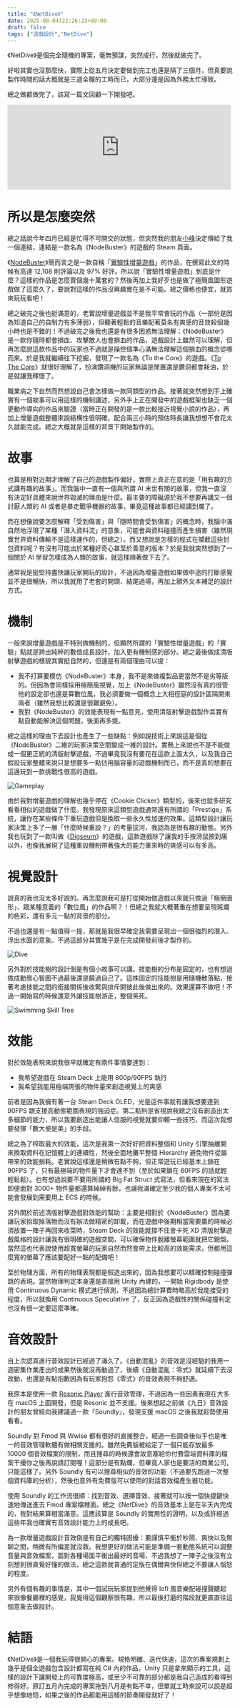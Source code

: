 ```yaml
---
title: "《NetDive》"
date: 2025-08-04T22:26:23+09:00
draft: false
tags: ["遊戲設計","NetDive"]
---
```


《NetDive》是個完全隨機的專案，毫無預謀，突然成行，然後就做完了。

好啦其實也沒那麼快，實際上從五月決定要做到完工也還是隔了三個月，但真要說製作時間的話大概就是三週全職的工時而已，大部分還是因為外務太忙導致。

總之做都做完了，該寫一篇文回顧一下開發吧。

<iframe src="https://store.steampowered.com/widget/3718870/" frameborder="0" width="500" height="190"></iframe>

# 所以是怎麼突然

總之話說今年四月已經是忙得不可開交的狀態，但突然我的朋友[小峰](https://x.com/PeDev_)決定傳給了我一個連結，連結是一款名為《NodeBuster》的遊戲的 Steam 頁面。

《[NodeBuster](https://store.steampowered.com/app/3107330/Nodebuster/)》簡而言之是一款自稱「<abbr title="experimental incremental game">實驗性增量遊戲</abbr>」的作品，在撰寫此文的時候有高達 12,108 則評論以及 97% 好評。所以說「實驗性增量遊戲」到底是什麼？這樣的作品是怎麼賣個幾十萬套的？然後再加上我好歹也是做了極簡風圖形遊戲做了這麼久了，要說對這樣的作品沒興趣實在是不可能。總之價格也便宜，就買來玩玩看吧！

總之破完之後也挺滿意的，老實說增量遊戲並不是我平常會玩的作品（一部份是因為知道自己的自制力有多薄弱），但聽著輕鬆的音樂配著莫名有爽感的音效殺個幾小時也是不錯的！不過破完之後我也還是有很多困惑無法理解：《NodeBuster》是一款你隨時都會損血、攻擊敵人也會損血的作品，遊戲設計上雖然可以理解，但再怎麼說這款作品中的玩家也不過就是操控個準心滿無法理解這個損血的概念從哪而來。於是我就繼續往下挖掘，發現了一款名為《To the Core》的遊戲。《[To The Core](https://store.steampowered.com/app/1988550/To_The_Core/)》就很好理解了，扮演鑽洞機的玩家無論是閒置還是鑽洞都會耗油，於是就讓我釋懷了。

職業病之下自然而然想說自己會怎樣做一款同類型的作品。接著就突然想到手上確實有一個故事可以用這樣的機制講述，另外手上正在開發中的遊戲框架也缺乏一個更動作導向的作品來驗證（當時正在開發的是一款比較接近視覺小說的作品），再加上增量遊戲整體來說結構性很明確，配合兩三小時的預估時長讓我想想不會花太久就能完成。總之大概就是這樣的背景下開始製作的。

# 故事

也算是相對近期才理解了自己的遊戲製作偏好，實際上真正在意的是「用有趣的方式講有趣的故事」。而我腦中一直有一個與所謂 AI 末世有關的故事，但我一直沒有決定好具體來說世界毀滅的理由是什麼。最主要的障礙源於我不想要再講又一個討厭人類的 AI 或者是暴走戰爭機器的故事，畢竟這種故事都已經講到爛了。

而在想像說要怎麼解釋「受到傷害」與「隨時間會受到傷害」的概念時，我腦中滿自然地浮現了某種「潛入資料流」的意象，可能會與資料碰撞而產生損害（雖然現實世界資料傳輸不是這樣運作的，但總之）。而又想說是怎樣的程式在攔截這些封包資料呢？有沒有可能出於某種好奇心甚至於善意的版本？於是我就突然想到了一個關於 AI 學習怎樣成為人類的故事，就這樣順著做下去了。

通常我是挺堅持盡快讓玩家開玩的設計，不過因為增量遊戲如果做中途的打斷感覺並不是很暢快，所以我就用了老套的開頭、結尾過場，再加上額外文本補足的設計方式。

# 機制

一般來說增量遊戲是不特別做機制的，但顯然所謂的「實驗性增量遊戲」的「實驗」點就是跨出純粹的數值成長設計，加入更有機制感的部分。總之最後做成清版射擊遊戲的樣貌其實挺自然的，但還是有兩個理由可以提：

- 我不打算要模仿《NodeBuster》本身，我不是來做複製品更當然不是劣等版的。但因為會同樣採用極簡風視覺，加上《NodeBuster》雖然沒有真的很管他的設定卻也還是算數位風，我必須要做一個概念上大相徑庭的設計區隔開來兩者（雖然我想比較還是很難避免）。
- 我對《NodeBuster》的效能表現有一點意見，使用清版射擊遊戲製作其實有點自動能解決這個問題，後面再多提。

總之這樣的理由下去設計也產生了一些缺點：例如說技術上來說這是個從《NodeBuster》二維的玩家決策空間變成一維的設計。實務上來說也不是不能做成一個更正統的清版射擊遊戲，不過畢竟我沒有要花在這款上面太久，以及我自己假設玩家整體來說只是想要多一點佔用腦容量的遊戲機制而已，而不是真的想要在這邊玩到一款挑戰性很高的遊戲。

![Gameplay](/images/netdive/Gameplay.gif)

由於我對增量遊戲的理解也幾乎停在《Cookie Clicker》類型的，後來也就多研究看看相似的遊戲做了什麼。我發現原來這類型遊戲通常還有所謂的「Prestige」系統，讓你在某些條件下重玩遊戲但是換取一些永久性加速的效果。這類型設計讓玩家決策上多了一層「什麼時候重設？」的考量拔河，我認為是很有趣的動態。另外我也玩到了一款叫做《[Digseum](https://store.steampowered.com/app/3361470/Digseum/)》的遊戲，這款遊戲除了讓我的手按滑鼠按到痛以外，也像我展現了這種重設機制帶著強大的能力重來時的爽感可以有多高。

# 視覺設計

說真的我也沒太多好說的。再怎麼說我可是打從開始做遊戲以來就只做過「極簡圖形」、跟某種意義的「數位風」的作品啊？！但總之我就大概著重在想要呈現斑斕的色彩，還有多元一點的背景的部分。

不過也還是有一點值得一提，那就是我很早確定我需要呈現出一個很強烈的潛入、浮出水面的意象。不過這部分其實幾乎是在完成開發前後才製作的。

![Dive](/images/netdive/Dive.gif)

另外對於技能樹的設計倒是有個小故事可以講。技能樹的分布是固定的，也有想過做成動態心智圖不過最後還是饒過自己了。這株固定的技能樹是用隨機散落點，接著考慮技能之間的銜接關係後收緊與排斥開彼此後做出來的。效果還算不做吧！不過一開始寫的時候還意外讓技能樹游走，整個笑死。

![Swimming Skill Tree](/images/netdive/SwimmingSkillTree.gif)

# 效能

對於效能表現來說我很早就確定有兩件事情要達到：

- 我希望遊戲在 Steam Deck 上能用 800p/90FPS 執行
- 我希望我能用極端誇張的物件量來創造視覺上的爽感

前者是因為我擁有著一台 Steam Deck OLED，光是這件事就有讓我想要達到 90FPS 跟支援高動態範圍表現的強迫症。第二點則是省視說我總之沒有創造出太多細節的能力，所以我要創造出能讓人信服的視覺就要仰賴一些技巧，而這次我想要發揮「數大便是美」的手段。

總之為了榨取最大的效能，這次是我第一次好好把資料整個和 Unity 引擎抽離開來換取資料在記憶體上的連續性，然後全面地攤平整個 Hierarchy 避免物件從屬帶來的效能損耗。老實說這樣還是稍微有點不夠，但正常遊玩已經基本上鎖在 90FPS 了，只有最極端的物件量下才會達不到（至於如果鎖在 60FPS 的話就輕輕鬆鬆）。也有想過說要不要用所謂的 Big Fat Struct 式寫法，但看來現在的寫法即便面對 3000+ 物件量都還算綽綽有餘，也讓我滿確定至少我的個人專案不太可能會發展到需要用上 ECS 的時候。

另外關於前述清版射擊遊戲對效能的幫助：主要是相對於《NodeBuster》因為要讓玩家拾取掉落物而沒有辦法做精密的卸載，而在遊戲中後期相當需要農的時候必須放置一陣子再回來收菜時，Steam Deck 的效能就撐不住會卡死 XD 清版射擊遊戲風格的設計讓我有很明確的遊戲空間，可以確保物件脫離螢幕範圍就把它銷燬。當然這也代表說使用超寬螢幕的玩家自然而然會帶上比較高的效能需求，但都用這麼寬的螢幕了應該要配好一點的配備吧！

至於物理方面，所有的物理表現都是假造出來的，因為我想要可以精確控制碰撞彈跳的表現。當然物理判定本身還是直接用 Unity 內建的，一開始 Rigidbody 是使用 Continuous Dynamic 模式進行偵測，不過因為總計算費時略高於我能接受的程度，所以就換用 Continuous Speculative 了，反正因為遊戲性的關係碰撞判定也沒有很一定要這麼準確。

# 音效設計

自上次認真進行音效設計已經過了滿久了。《自動混亂》的音效是沒經驗的我用一週密集作業產出的成果然後就沒再動過了，後續《自動混亂：零式》就延續下去沒改動，也還是有點抱歉因為有玩家抱怨《零式》的音效表現不夠舒適。

我原本是使用一款 [Resonic Player](https://resonic.at/) 進行音效管理，不過因為一些因素我現在大多在 macOS 上面開發，但是 Resonic 並不支援。後來想起之前做《九日》音效設計的朋友曾經向我建議過一款「Soundly」，發現支援 macOS 之後我就趁勢使用看看。

Soundly 對 Fmod 與 Wwise 都有很好的直接整合，經過一些調查後似乎也是唯一的音效管理軟體有做相關支援的。雖然免費版被給定了一個只能存放最多 10000 個音效檔案的限制，而且搜尋的時候還會故意塞給你付費雲端資料庫的檔案干擾你之後再說請訂閱喔！這部分是有點爛，但畢竟人家也是要活的商業公司，只能這樣了。另外 Soundly 有可以搜尋相似的音效的功能（不過要先跑過一次整個資料庫的分析），然後也意外有免費版可以使用的對話音效檔產生器功能。

使用 Soundly 的工作流很順：找到音效、選擇音效、接著就可以按一個快捷鍵快速地傳送進去 Fmod 專案檔裡面。總之《NetDive》的音效基本上是在半天內完成的，我對結果算相當滿意。這應該算是 Soundly 的實用性的證明，以及或許經過這些年我也確實有音效設計能力上的成長吧。

為一款增量遊戲設計音效倒是有自己的獨特困擾：要謹慎平衡於吵鬧、爽快以及無聊之間，稍微有所偏差就沒救。我想更好的做法可能是準備一套動態系統可以調整音量與音效檔案，面對各種場面平衡出最好的音場，不過我想了一陣子之後沒有立刻想到很直覺好懂的做法，總之這款就普通的定版在偶爾爽快但總之不要讓人惱怒的程度。

另外有個有趣的事情是，其中一個試玩玩家提到他覺得 lofi 風音樂配碰撞聲聽起來很像餐廳裡的感覺，我覺得這個觀察很有趣，所以最後打磨的階段就更直直往這個意象去做設計。

# 結語

《NetDive》是一個我玩得很開心的專案。規格明確、迭代快速，這次的專案規劃上幾乎是個全遊戲包含設計都寫在純 C# 內的作品，Unity 只是拿來顯示的工具，這樣的設計下讓開發上的可靠度極高，或至少不可靠的部分都是我自己造成的看得到修得好。原訂五月內完成的專案拖到八月是有點不幸，但單就工時來說可以說是超乎想像地短，如果之後的作品都能用這樣的節奏開發就好了！